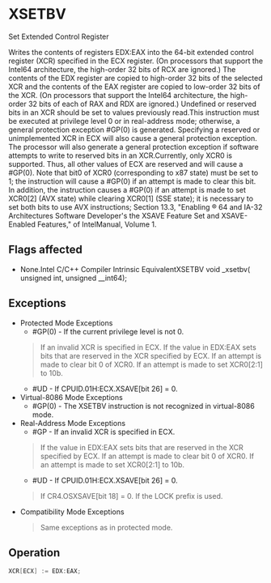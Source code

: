 # XSETBV

Set Extended Control Register

Writes the contents of registers EDX:EAX into the 64-bit extended control register (XCR) specified in the ECX register.
(On processors that support the Intel64 architecture, the high-order 32 bits of RCX are ignored.) The contents of the EDX register are copied to high-order 32 bits of the selected XCR and the contents of the EAX register are copied to low-order 32 bits of the XCR.
(On processors that support the Intel64 architecture, the high-order 32 bits of each of RAX and RDX are ignored.) Undefined or reserved bits in an XCR should be set to values previously read.This instruction must be executed at privilege level 0 or in real-address mode; otherwise, a general protection exception #GP(0) is generated.
Specifying a reserved or unimplemented XCR in ECX will also cause a general protection exception.
The processor will also generate a general protection exception if software attempts to write to reserved bits in an XCR.Currently, only XCR0 is supported.
Thus, all other values of ECX are reserved and will cause a #GP(0).
Note that bit0 of XCR0 (corresponding to x87 state) must be set to 1; the instruction will cause a #GP(0) if an attempt is made to clear this bit.
In addition, the instruction causes a #GP(0) if an attempt is made to set XCR0[2] (AVX state) while clearing XCR0[1] (SSE state); it is necessary to set both bits to use AVX instructions; Section 13.3, "Enabling ® 64 and IA-32 Architectures Software Developer's the XSAVE Feature Set and XSAVE-Enabled Features," of IntelManual, Volume 1.

## Flags affected

- None.Intel C/C++ Compiler Intrinsic EquivalentXSETBV void _xsetbv( unsigned int, unsigned __int64);

## Exceptions

- Protected Mode Exceptions
  - #GP(0) - If the current privilege level is not 0.
  > If an invalid XCR is specified in ECX.
  > If the value in EDX:EAX sets bits that 
  > are reserved in the XCR specified by ECX.
  > If an attempt is made to clear bit 0 of XCR0.
  > If an attempt is made to set XCR0[2:1] to 10b.
  - #UD - If CPUID.01H:ECX.XSAVE[bit 26] = 0.
- Virtual-8086 Mode Exceptions
  - #GP(0) - The XSETBV instruction is not recognized in virtual-8086 mode.
- Real-Address Mode Exceptions
  - #GP - If an invalid XCR is specified in ECX.
  > If the value in EDX:EAX sets bits that 
  > are reserved in the XCR specified by ECX.
  > If an attempt is made to clear bit 0 of XCR0.
  > If an attempt is made to set XCR0[2:1] to 10b.
  - #UD - If CPUID.01H:ECX.XSAVE[bit 26] = 0.
  > If CR4.OSXSAVE[bit 18] = 0.
  > If the LOCK prefix is used.
- Compatibility Mode Exceptions
  > Same exceptions as in protected mode.

## Operation

```C
XCR[ECX] := EDX:EAX;
```
